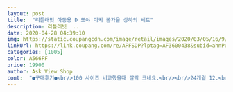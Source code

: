 ```yaml
---
layout: post 
title:  "리틀래빗 아동용 D 또야 미키 봄가을 상하의 세트" 
description: 리틀래빗  ..
date: 2020-04-28 04:39:10 
img: https://static.coupangcdn.com/image/retail/images/2020/03/05/16/9/fbef4228-2b1d-45ca-9e94-ad4c065b63e6.jpg 
linkUrl: https://link.coupang.com/re/AFFSDP?lptag=AF3600438&subid=ahnPublicAsk&pageKey=1362903144&itemId=2394361631&vendorItemId=70389599709&traceid=V0-113-09a711dedeb3b839 
categories: [1005] 
color: A566FF 
price: 19900 
author: Ask View Shop 
cont:  "●구매후기●<br/>100 사이즈 비교했을때 살짝 크네요.<br/><br/>24개월 12.<br/>5 키로 아가입니다.<br/><br/>더 더워지면 못입히겠어요.<br/><br/>봄가을용으로 좋아요.<br/> 가격도 만족합니다.<br/> 우리아기 10키로 아가에요.<br/> 넉넉하게 편하게 입을수 있습니다.<br/> 상하복세트로 입으니 외출용으로 딱입니다.<br/><br/>상의는 살짝 크고 하의는 딱 맞아요.<br/><br/>옷 두께는 두껍지 않고 지금 입을만해요.<br/><br/>재질도 나쁘지 않아보여요 ^^<br/>평소 100 입으면 넉넉한 정도로 작은 아기에요<br/>품질 좋아요~~5살 남아 100센치에 15키로 이쁘게 잘맞아요~^^<br/>100 사이즈 비교했을때 살짝 크네요.<br/><br/>24개월 12.<br/>5 키로 아가입니다.<br/><br/>더 더워지면 못입히겠어요.<br/><br/>봄가을용으로 좋아요.<br/> 가격도 만족합니다.<br/> 우리아기 10키로 아가에요.<br/> 넉넉하게 편하게 입을수 있습니다.<br/> 상하복세트로 입으니 외출용으로 딱입니다.<br/><br/>상의는 살짝 크고 하의는 딱 맞아요.<br/><br/>옷 두께는 두껍지 않고 지금 입을만해요.<br/><br/>재질도 나쁘지 않아보여요 ^^<br/>평소 100 입으면 넉넉한 정도로 작은 아기에요<br/>품질 좋아요~~5살 남아 100센치에 15키로 이쁘게 잘맞아요~^^<br/>" 
---
```

